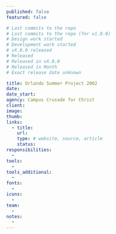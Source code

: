 ```yaml
---
published: false
featured: false

# Last commits to the repo
# Last commits to the repo (for v1.0.0)
# Design work started
# Development work started
# vX.0.0 released
# Released
# Released in vX.0.0
# Released in Month
# Exact release date unknown

title: Orlando Summer Project 2002
date:
date_start:
agency: Campus Crusade for Christ
client:
image:
thumb:
links:
  - title:
    url:
    type: # website, source, article
    status:
responsibilities:
  -
tools:
  -
tools_additional:
  -
fonts:
  -
icons:
  -
team:
  -
notes:
  -
---
```

